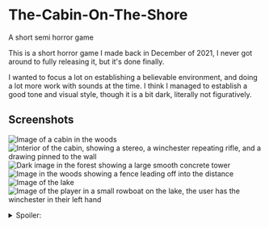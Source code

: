 # The-Cabin-On-The-Shore
A short semi horror game

This is a short horror game I made back in December of 2021, I never got around to fully releasing it, but it's done finally.

I wanted to focus a lot on establishing a believable environment, and doing a lot more work with sounds at the time. I think I managed to establish a good tone and visual style, though it is a bit dark, literally not figuratively.

## Screenshots
![Image of a cabin in the woods](https://raw.githubusercontent.com/TobinCavanaugh/The-Cabin-On-The-Shore/main/images/cabin.png)
![Interior of the cabin, showing a stereo, a winchester repeating rifle, and a drawing pinned to the wall](https://raw.githubusercontent.com/TobinCavanaugh/The-Cabin-On-The-Shore/main/images/img0.png)
![Dark image in the forest showing a large smooth concrete tower](https://github.com/TobinCavanaugh/The-Cabin-On-The-Shore/blob/main/images/img2.png)
![Image in the woods showing a fence leading off into the distance](https://github.com/TobinCavanaugh/The-Cabin-On-The-Shore/blob/main/images/img4.png)
![Image of the lake](https://github.com/TobinCavanaugh/The-Cabin-On-The-Shore/blob/main/images/img5.png)
![Image of the player in a small rowboat on the lake, the user has the winchester in their left hand](https://github.com/TobinCavanaugh/The-Cabin-On-The-Shore/blob/main/images/img7.png)

<details> 
  <summary>Spoiler: </summary>
  <img src="https://github.com/TobinCavanaugh/The-Cabin-On-The-Shore/raw/main/images/img8.png" alt="Spoiler Image">
</details>
